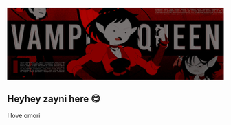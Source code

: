 [![MasterHead](https://github.com/zaynilol/zaynilol/blob/main/8f0d97a9-0006-4745-8cef-300551f0b46f_list_heer_template_o1___marceline_by_heavydirtysui_dgy795p-fullview.jpg)](https://github.com/zaynilol)

## Heyhey zayni here 😋

I love omori
<!--
**zaynilol/zaynilol** is a ✨ _special_ ✨ repository because its `README.md` (this file) appears on your GitHub profile.

Here are some ideas to get you started:

- 🔭 I’m currently working on ...
- 🌱 I’m currently learning ...
- 👯 I’m looking to collaborate on ...
- 🤔 I’m looking for help with ...
- 💬 Ask me about ...
- 📫 How to reach me: ...
- 😄 Pronouns: ...
- ⚡ Fun fact: ...
-->
